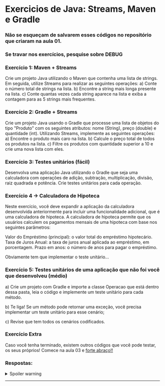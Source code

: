# Exercicios de Java: Streams, Maven e Gradle

### Não se esqueçam de salvarem esses códigos no repositório que criaram na aula 01.
### Se travar nos exercícios, pesquise sobre DEBUG 

### Exercício 1: Maven + Streams

Crie um projeto Java utilizando o Maven que contenha uma lista de strings. Em seguida, utilize Streams para realizar as seguintes operações:
a) Conte o número total de strings na lista.
b) Encontre a string mais longa presente na lista.
c) Conte quantas vezes cada string aparece na lista e exiba a contagem para as 5 strings mais frequentes.

### Exercício 2: Gradle + Streams

Crie um projeto Java usando o Gradle que processe uma lista de objetos do tipo "Produto" com os seguintes atributos: nome (String), preço (double) e quantidade (int). Utilizando Streams, implemente as seguintes operações:
a) Encontre o produto mais caro na lista.
b) Calcule o preço total de todos os produtos na lista.
c) Filtre os produtos com quantidade superior a 10 e crie uma nova lista com eles.

### Exercício 3: Testes unitários (fácil)

Desenvolva uma aplicação Java utilizando o Gradle que seja uma calculadora com operações de adição, subtração, multiplicação, divisão, raiz quadrada e potência. Crie testes unitários para cada operação.

### Exercício 4 -> Calculadora de Hipoteca

Neste exercício, você deve expandir a aplicação da calculadora desenvolvida anteriormente para incluir uma funcionalidade adicional, que é uma calculadora de hipoteca. A calculadora de hipoteca permite que os usuários calculem os pagamentos mensais de uma hipoteca com base nos seguintes parâmetros:

Valor do Empréstimo (principal): o valor total do empréstimo hipotecário.
Taxa de Juros Anual: a taxa de juros anual aplicada ao empréstimo, em porcentagem.
Prazo em anos: o número de anos para pagar o empréstimo.

Obviamente tem que implementar o teste unitário...

### Exercício 5: Testes unitários de uma aplicação que não foi você que desenvolveu (médio)

a) Crie um projeto com Gradle e importe a classe Operacao que está dentro dessa pasta, leia o código e implemente um teste unitário para cada método.

b) Te liga! Se um método pode retornar uma exceção, você precisa implementar um teste unitário para esse cenário;

c) Revise que tem todos os cenários codificados.

### Exercício Extra

Caso você tenha terminado, existem outros códigos que você pode testar, os seus próprios! Comece na aula 03 e [forte abraço!!](https://www.youtube.com/watch?v=peA6xbaBMBk)

### Respostas:

<details>
 <summary>Spoiler warning</summary>

 ![image](https://images3.memedroid.com/images/UPLOADED16/5eacd767b944a.jpeg)

</details>

* * *
